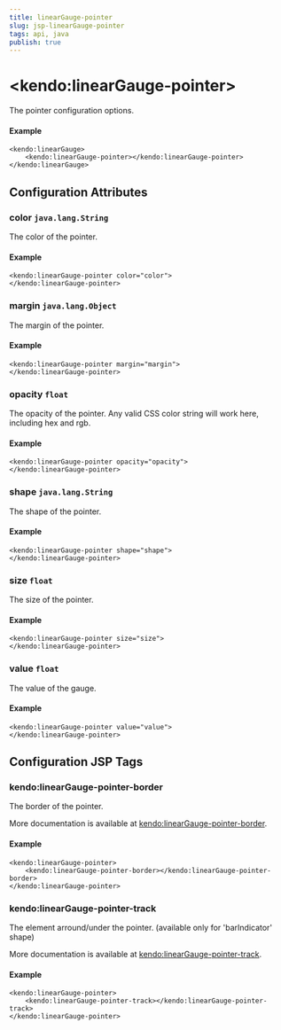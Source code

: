 ```yaml
---
title: linearGauge-pointer
slug: jsp-linearGauge-pointer
tags: api, java
publish: true
---
```


# \<kendo:linearGauge-pointer\>

The pointer configuration options.

#### Example
    <kendo:linearGauge>
        <kendo:linearGauge-pointer></kendo:linearGauge-pointer>
    </kendo:linearGauge>

## Configuration Attributes

### color `java.lang.String`

The color of the pointer.

#### Example
    <kendo:linearGauge-pointer color="color">
    </kendo:linearGauge-pointer>

### margin `java.lang.Object`

The margin of the pointer.

#### Example
    <kendo:linearGauge-pointer margin="margin">
    </kendo:linearGauge-pointer>

### opacity `float`

The opacity of the pointer.
Any valid CSS color string will work here, including hex and rgb.

#### Example
    <kendo:linearGauge-pointer opacity="opacity">
    </kendo:linearGauge-pointer>

### shape `java.lang.String`

The shape of the pointer.

#### Example
    <kendo:linearGauge-pointer shape="shape">
    </kendo:linearGauge-pointer>

### size `float`

The size of the pointer.

#### Example
    <kendo:linearGauge-pointer size="size">
    </kendo:linearGauge-pointer>

### value `float`

The value of the gauge.

#### Example
    <kendo:linearGauge-pointer value="value">
    </kendo:linearGauge-pointer>


##  Configuration JSP Tags

### kendo:linearGauge-pointer-border

The border of the pointer.

More documentation is available at [kendo:linearGauge-pointer-border](lineargauge/pointer-border).

#### Example

    <kendo:linearGauge-pointer>
        <kendo:linearGauge-pointer-border></kendo:linearGauge-pointer-border>
    </kendo:linearGauge-pointer>

### kendo:linearGauge-pointer-track

The element arround/under the pointer.
(available only for 'barIndicator' shape)

More documentation is available at [kendo:linearGauge-pointer-track](lineargauge/pointer-track).

#### Example

    <kendo:linearGauge-pointer>
        <kendo:linearGauge-pointer-track></kendo:linearGauge-pointer-track>
    </kendo:linearGauge-pointer>

